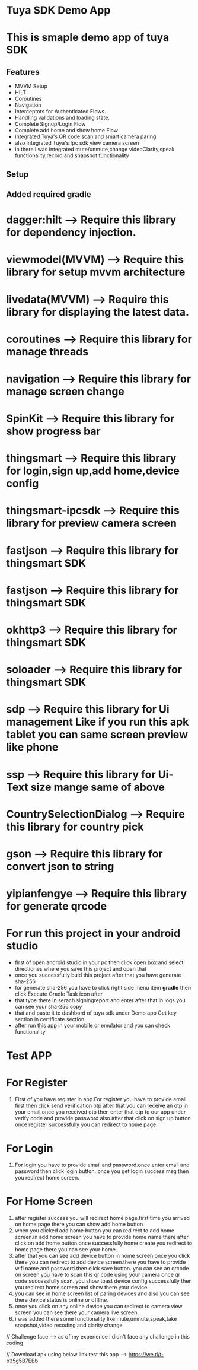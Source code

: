 
#  **Tuya SDK Demo App**
 
# This is smaple demo app of tuya SDK

## **Features**

* MVVM Setup
* HILT
* Coroutines
* Navigation
* Interceptors for Authenticated Flows.
* Handling validations and loading state.
* Complete Signup/Login Flow
* Complete add home and show home Flow
* integrated Tuya's QR code scan and  smart camera paring
* also integrated Tuya's Ipc sdk view camera screen 
* in there i was integrated mute/unmute,change videoClarity,speak functionality,record and snapshot functionality

## **Setup**

## **Added required gradle**
# dagger:hilt --> Require this library for dependency injection.
# viewmodel(MVVM) --> Require this library for setup mvvm architecture
# livedata(MVVM) --> Require this library for displaying the latest data.
# coroutines --> Require this library for manage threads
# navigation --> Require this library for manage screen change
# SpinKit --> Require this library for show progress bar
# thingsmart --> Require this library for login,sign up,add home,device config
# thingsmart-ipcsdk --> Require this library for preview camera screen
# fastjson --> Require this library for thingsmart SDK 
# fastjson --> Require this library for thingsmart SDK 
# okhttp3 --> Require this library for thingsmart SDK 
# soloader --> Require this library for thingsmart SDK 
# sdp --> Require this library for Ui management Like if you run this apk tablet you can same screen preview like phone
# ssp --> Require this library for Ui-Text size mange same of above
# CountrySelectionDialog --> Require this library for country pick
# gson --> Require this library for convert json to string
# yipianfengye -->  Require this library for generate qrcode

# **For run this project in your android studio**
* first of open android studio in your pc then click open box and select directiories where you save this project and open that
* once you successfully buid this project after that you have generate sha-256 
* for generate sha-256 you have to click right side menu item **gradle** then click Execute Gradle Task icon after 
* that type there in serach signingreport and enter after that in logs you can see your sha-256 copy
* that and paste it to dashbord of tuya sdk under Demo app Get key section in certificate section
* after run this app in your mobile or emulator and you can check functionality

# **Test APP**

# **For Register**
1) First of you have register in app.For register you have to provide email first then click send verification otp 
after that you can receive an otp in your email.once you received otp then enter that otp to our app under verify code 
and provide password also.after that click on sign up button once register successfully you can redirect to home page.

# **For Login**
1) For login you have to provide email and password.once enter email and password then click login button.
once you get login success msg then you redirect home screen.

# **For Home Screen**
1) after register success you will redirect home page.first time you arrived on home page there you can show add home button
2) when you clicked add home button you can redirect to add home screen.in add home screen you have to provide 
home name there after click on add home button.once successfully home create you redirect to home page there 
you can see your home.
3) after that you can see add device button in home screen once you click there 
you can redirect to add device screen.there you have to provide wifi name and password.then click save button.
you can see an qrcode on screen you have to scan this qr code using your camera once qr code successfully scan.
you show toast device config successfully then you redirect home screen and show there your device.
4) you can see in home screen list of paring devices and also you can see there device status is online or offline.
5) once you click on any online device you can redirect to camera view screen you can see there your camera live screen.
6) i was added there some functionality like mute,unmute,speak,take snapshot,video recoding and clarity change

// Challenge face 
--> as of my experience i didn't face any challenge in this coding

// Download apk using below link test this app
 --> https://we.tl/t-p35g5B7EBb 

